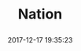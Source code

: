 ---
title: > #shorten me
  Nation
name: >
  Nation
date: "2017-12-17 19:35:23"
buy_now: "https://www.amazon.com/Nation-LTD/dp/B00XZF1JUM?psc=1&SubscriptionId=AKIAIA5RBQIWQVTCUEUQ&tag=coldcutdeals-20&linkCode=xm2&camp=2025&creative=165953&creativeASIN=B00XZF1JUM"
description_markdown: >-

  Nation
tweet_id_str: "942478347866689536"
price: "$118.44"
list_price: "$118.44"
deal_price: "$32.00"
you_save: "$86.44 (73%)"
asin: "B00XZF1JUM"
image: "https://images-na.ssl-images-amazon.com/images/I/51G%2BezEwyXL.jpg"
---